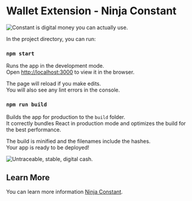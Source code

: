 # Wallet Extension - Ninja Constant

![Constant is digital money you can actually use.
](https://ninja.org/images/097cd5318af52113111ccedbedccf959.png)


In the project directory, you can run:

### `npm start`

Runs the app in the development mode.<br>
Open [http://localhost:3000](http://localhost:3000) to view it in the browser.

The page will reload if you make edits.<br>
You will also see any lint errors in the console.

### `npm run build`

Builds the app for production to the `build` folder.<br>
It correctly bundles React in production mode and optimizes the build for the best performance.

The build is minified and the filenames include the hashes.<br>
Your app is ready to be deployed!


![Untraceable, stable, digital cash.
](https://ninja.org/images/d56b338803b5959108c407b97c3a5e4c.png)


## Learn More

You can learn more information [Ninja Constant](https://ninja.org/constant).